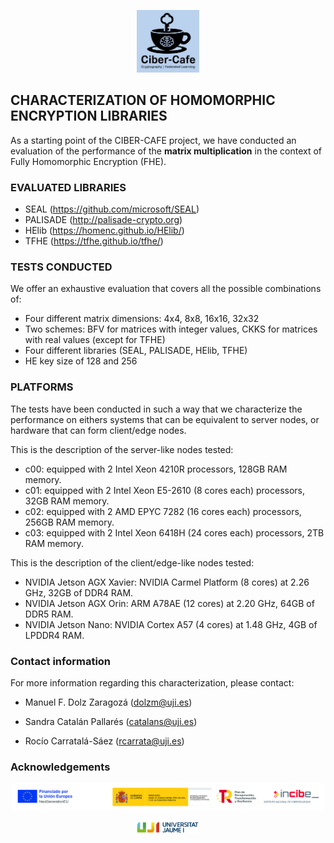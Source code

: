 <p align="center">
  <img src="https://github.com/hpca-uji/CIBER-CAFE/blob/main/LOGOS/CIBER-CAFE_logo.jpeg" width="100" height="100">
</p>

## CHARACTERIZATION OF HOMOMORPHIC ENCRYPTION LIBRARIES

As a starting point of the CIBER-CAFE project, we have conducted an evaluation of the performance of the **matrix multiplication** in the context of Fully Homomorphic Encryption (FHE).

### EVALUATED LIBRARIES

- SEAL (https://github.com/microsoft/SEAL)
- PALISADE (http://palisade-crypto.org)
- HElib (https://homenc.github.io/HElib/)
- TFHE (https://tfhe.github.io/tfhe/)

### TESTS CONDUCTED

We offer an exhaustive evaluation that covers all the possible combinations of:
- Four different matrix dimensions: 4x4, 8x8, 16x16, 32x32
- Two schemes: BFV for matrices with integer values, CKKS for matrices with real values (except for TFHE)
- Four different libraries (SEAL, PALISADE, HElib, TFHE)
- HE key size of 128 and 256

### PLATFORMS

The tests have been conducted in such a way that we characterize the performance on eithers systems that can be equivalent to server nodes, or hardware that can form client/edge nodes.

This is the description of the server-like nodes tested:
- c00: equipped with 2 Intel Xeon 4210R processors, 128GB RAM memory.   
- c01: equipped with 2 Intel Xeon E5-2610 (8 cores each) processors, 32GB RAM memory.   
- c02: equipped with 2 AMD EPYC 7282 (16 cores each) processors, 256GB RAM memory.   
- c03: equipped with 2 Intel Xeon 6418H (24 cores each) processors, 2TB RAM memory.
  
This is the description of the client/edge-like nodes tested:
- NVIDIA Jetson AGX Xavier: NVIDIA Carmel Platform (8 cores) at 2.26 GHz, 32GB of DDR4 RAM. 
- NVIDIA Jetson AGX Orin: ARM A78AE (12 cores) at 2.20 GHz, 64GB of DDR5 RAM. 
- NVIDIA Jetson Nano: NVIDIA Cortex A57 (4 cores) at 1.48 GHz, 4GB of LPDDR4 RAM. 

### Contact information

For more information regarding this characterization, please contact:

- Manuel F. Dolz Zaragozá (dolzm@uji.es)

- Sandra Catalán Pallarés (catalans@uji.es)

- Rocío Carratalá-Sáez (rcarrata@uji.es)

### Acknowledgements

<p align="center">
  <img src="https://github.com/hpca-uji/CIBER-CAFE/blob/main/LOGOS/Banner_logos_funding.jpg" width="500">
</p>

<p align="center">
  <img src="https://github.com/hpca-uji/CIBER-CAFE/blob/main/LOGOS/UJI_logo.png" width="100">
</p>
